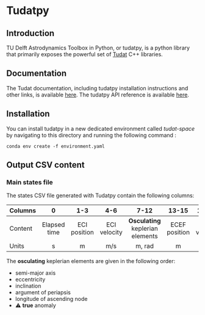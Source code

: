 # Tudatpy

## Introduction

TU Delft Astrodynamics Toolbox in Python, or tudatpy, is a python library that primarily exposes the powerful set
of [Tudat](https://tudat.tudelft.nl/) C++ libraries.

## Documentation

The Tudat documentation, including tudatpy installation instructions and other links, is
available [here](https://docs.tudat.space/en/stable/). The tudatpy API reference is
available [here](https://py.api.tudat.space/en/latest/).

## Installation

You can install tudatpy in a new dedicated environment called *tudat-space* by navigating to this directory and running
the following command :

```
conda env create -f environment.yaml
```

## Output CSV content

### Main states file

The states CSV file generated with Tudatpy contain the following columns:

| Columns |      0       |     1-3      |     4-6      |               7-12                |     13-15     |     16-18     |
|---------|:------------:|:------------:|:------------:|:---------------------------------:|:-------------:|:-------------:|
| Content | Elapsed time | ECI position | ECI velocity | **Osculating** keplerian elements | ECEF position | ECEF velocity |
| Units   |      s       |      m       |     m/s      |              m, rad               |       m       |      m/s      |

The **osculating** keplerian elements are given in the following order:

- semi-major axis
- eccentricity
- inclination
- argument of periapsis
- longitude of ascending node
- ⚠ **true** anomaly

